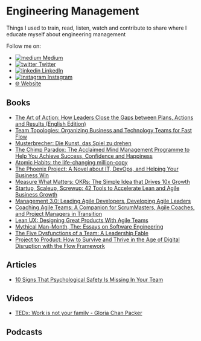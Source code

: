 # Engineering Management 

Things I used to train, read, listen, watch and contribute to share where I educate myself about engineering management

Follow me on:

- [![medium](https://user-images.githubusercontent.com/712428/200166950-4b85a4c8-6037-4e8a-a21c-74cfbdcd85c7.png) Medium](https://medium.com/@christophnissle)
- [![twitter](https://user-images.githubusercontent.com/712428/200166951-99f7bfac-228d-4de3-b182-223a00f87b63.png) Twitter](https://twitter.com/DerStoffel)
- [![linkedin](https://user-images.githubusercontent.com/712428/200166955-1d49f3d9-bd65-4111-bd66-2e4b692c8728.png) LinkedIn](https://linkedin.com/in/christoph-ni%C3%9Fle/)
- [![instagram](https://user-images.githubusercontent.com/712428/200166958-8410c165-8793-4010-a4ba-e18a6e6360d3.png) Instagram](https://instagram.com/der.stoffel)
- [🌐 Website](christophnissle.com)

## Books

* [The Art of Action: How Leaders Close the Gaps between Plans, Actions and Results (English Edition)](https://amzn.to/3UvT1hQ)
* [Team Topologies: Organizing Business and Technology Teams for Fast Flow](https://amzn.to/3UvT1hQ)
* [Musterbrecher: Die Kunst, das Spiel zu drehen](https://amzn.to/3E5GFI7)
* [The Chimp Paradox: The Acclaimed Mind Management Programme to Help You Achieve Success, Confidence and Happiness](https://amzn.to/3FL0KER)
* [Atomic Habits: the life-changing million-copy](https://amzn.to/3hiZxul)
* [The Phoenix Project: A Novel about IT, DevOps, and Helping Your Business Win](https://amzn.to/3WDfA6n)
* [Measure What Matters: OKRs: The Simple Idea that Drives 10x Growth](https://amzn.to/3UbSLVt)
* [Startup, Scaleup, Screwup: 42 Tools to Accelerate Lean and Agile Business Growth](https://amzn.to/3NFOrf1)
* [Management 3.0: Leading Agile Developers, Developing Agile Leaders](https://amzn.to/3zPe1Zf)
* [Coaching Agile Teams: A Companion for ScrumMasters, Agile Coaches, and Project Managers in Transition](https://amzn.to/3fG9j9g)
* [Lean UX: Designing Great Products With Agile Teams](https://amzn.to/3zN762O)
* [Mythical Man-Month, The: Essays on Software Engineering](https://amzn.to/3UaNmOC)
* [The Five Dysfunctions of a Team: A Leadership Fable](https://amzn.to/3EeOMlP)
* [Project to Product: How to Survive and Thrive in the Age of Digital Disruption with the Flow Framework](https://amzn.to/3WEzG06)

## Articles

* [10 Signs That Psychological Safety Is Missing In Your Team](https://betterhumans.pub/10-signs-that-psychological-safety-is-missing-in-your-team-e6dbdcf95a9b)

## Videos

* [TEDx: Work is not your family - Gloria Chan Packer](https://www.ted.com/talks/gloria_chan_packer_work_is_not_your_family_sep_2022)

## Podcasts
